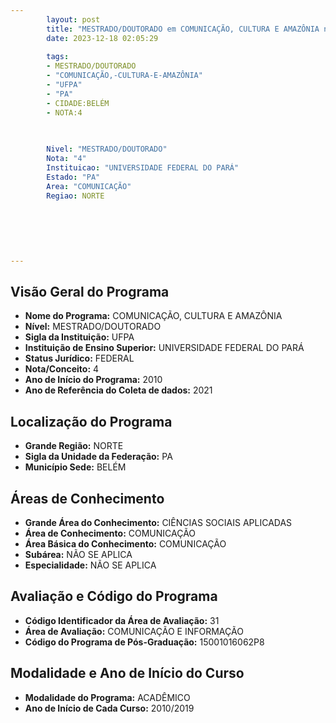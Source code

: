 ```yaml
---
        layout: post
        title: "MESTRADO/DOUTORADO em COMUNICAÇÃO, CULTURA E AMAZÔNIA na UFPA  "
        date: 2023-12-18 02:05:29
     
        tags:
        - MESTRADO/DOUTORADO
        - "COMUNICAÇÃO,-CULTURA-E-AMAZÔNIA"
        - "UFPA"
        - "PA"
        - CIDADE:BELÉM
        - NOTA:4
        
       

        Nivel: "MESTRADO/DOUTORADO"
        Nota: "4"
        Instituicao: "UNIVERSIDADE FEDERAL DO PARÁ"
        Estado: "PA"
        Area: "COMUNICAÇÃO"
        Regiao: NORTE
        
        
        
        
        
        
---
```

## Visão Geral do Programa
- **Nome do Programa:** COMUNICAÇÃO, CULTURA E AMAZÔNIA
- **Nível:** MESTRADO/DOUTORADO
- **Sigla da Instituição:** UFPA
- **Instituição de Ensino Superior:** UNIVERSIDADE FEDERAL DO PARÁ
- **Status Jurídico:** FEDERAL
- **Nota/Conceito:** 4
- **Ano de Início do Programa:** 2010
- **Ano de Referência do Coleta de dados:** 2021

## Localização do Programa
- **Grande Região:** NORTE
- **Sigla da Unidade da Federação:** PA
- **Município Sede:** BELÉM

## Áreas de Conhecimento
- **Grande Área do Conhecimento:** CIÊNCIAS SOCIAIS APLICADAS
- **Área de Conhecimento:** COMUNICAÇÃO
- **Área Básica do Conhecimento:** COMUNICAÇÃO
- **Subárea:** NÃO SE APLICA
- **Especialidade:** NÃO SE APLICA

## Avaliação e Código do Programa
- **Código Identificador da Área de Avaliação:** 31
- **Área de Avaliação:** COMUNICAÇÃO E INFORMAÇÃO
- **Código do Programa de Pós-Graduação:** 15001016062P8


## Modalidade e Ano de Início do Curso
- **Modalidade do Programa:** ACADÊMICO
- **Ano de Início de Cada Curso:** 2010/2019
